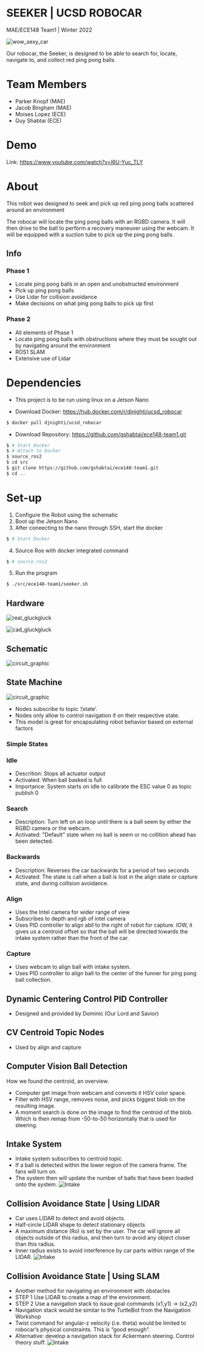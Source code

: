 # SEEKER | UCSD ROBOCAR
MAE/ECE148 Team1 | Winter 2022


![wow_sexy_car](https://user-images.githubusercontent.com/98067439/158714227-57dab3ee-9e0f-4304-a52e-a2eb704b6add.png)

Our robocar, the Seeker, is designed to be able to search for, locate, navigate to, and collect red ping pong balls.

# Team Members
- Parker Knopf (MAE)
- Jacob Bingham (MAE)
- Moises Lopez (ECE)
- Guy Shabtai (ECE)

# Demo

Link: https://www.youtube.com/watch?v=l6U-Yuc_TLY

# About

This robot was designed to seek and pick up red ping pong balls scattered around an environment

The robocar will locate the ping pong balls with an RGBD camera. It will then drive to the ball to perform a recovery maneuver using the webcam. It will be equipped with a suction tube to pick up the ping pong balls.


## Info

### Phase 1
- Locate ping pong balls in an open and unobstructed environment
- Pick up ping pong balls
- Use Lidar for collision avoidance
- Make decisions on what ping pong balls to pick up first

### Phase 2
- All elements of Phase 1
- Locate ping pong balls with obstructions where they must be sought out by navigating around the environment
- ROS1 SLAM
- Extensive use of Lidar

# Dependencies

- This project is to be run using linux on a Jetson Nano

- Download Docker: https://hub.docker.com/r/djnighti/ucsd_robocar
``` bash
$ docker pull djnighti/ucsd_robocar
```
- Download Repository: https://github.com/gshabtai/ece148-team1.git
``` bash
$ # Start Docker
$ # Attach to Docker
$ source_ros2 
$ cd src
$ git clone https://github.com/gshabtai/ece148-team1.git
$ cd ..
```
# Set-up

1. Configure the Robot using the schematic
2. Boot up the Jetson Nano
3. After coneecting to the nano through SSH, start the docker
``` bash
$ # Start Docker
```
4. Source Ros with docker integrated command
``` bash
$ # source_ros2
```
5. Run the program
``` bash
$ ./src/ece148-team1/seeker.sh
```
## Hardware
![real_gluckgluck](https://user-images.githubusercontent.com/98067439/158715863-e231685e-0ee1-43b5-b0bb-7514beddfc12.jpg)

![cad_gluckgluck](https://user-images.githubusercontent.com/98067439/158715137-68999706-a679-466f-b875-2632feceef19.jpg)


## Schematic
![circuit_graphic](https://user-images.githubusercontent.com/98067439/158715258-9f1a49e6-a83f-4117-8895-608e33e10c73.jpg)

## State Machine
![circuit_graphic](images/state_machine.jpg)
- Nodes subscribe to topic ‘/state’.
- Nodes only allow to control navigation if on their respective state.
- This model is great for encapsulating robot behavior based on external factors

### Simple States
### Idle
- Descrition: Stops all actuator output
- Activated: When ball basked is full
- Importance: System starts on idle to calibrate the ESC value 0 as topic publish 0

### Search
- Description: Turn left on an loop until there is a ball seem by either the RGBD camera or the webcam.
- Activated: "Default" state when no ball is seem or no collition ahead has been detected.

### Backwards
- Description: Reverses the car backwards for a period of two seconds
- Activated: The state is call when a ball is lost in the align state or capture state, and during collision avoidance.

### Align
- Uses the Intel camera for wider range of view
- Subscribes to depth and rgb of intel camera
- Uses PID controller to align abll to the right of robot for capture. IOW, it gives us a centroid offset so that the ball will be directed towards the intake system rather than the front of the car.

### Capture
- Uses webcam to align ball with intake system.
- Uses PID controller to align ball to the center of the funner for ping pong ball collection.

## Dynamic Centering Control PID Controller
- Designed and provided by Dominic (Our Lord and Savior)
## CV Centroid Topic Nodes
- Used by align and capture

## Computer Vision Ball Detection

How we found the centroid, an overview.

- Computer get image from webcam and converts it HSV color space.
- Filter with HSV range, removes noise, and picks biggest blob on the resulting image.
- A moment search is done on the image to find the centroid of the blob. Which is then remap from -50-to-50 horizontally that is used for steering.

## Intake System

- Intake system subscribes to centroid topic.
- If a ball is detected within the lower region of the camera frame. The fans will turn on.
- The system then will update the number of balls that have been loaded onto the system.
![Intake](images/intake.png)

## Collision Avoidance State | Using LIDAR
- Car uses LIDAR to detect and avoid objects.
- Half-circle LIDAR shape to detect stationary objects
- A maximum distance (Ro) is set by the user. The car will ignore all objects outside of this radius, and then turn to avoid any object closer than this radius.
- Inner radius exists to avoid interference by car parts within range of the LIDAR.
![Intake](images/collision.png)

## Collision Avoidance State | Using SLAM
  
- Another method for navigating an environment with obstacles
- STEP 1 Use LIDAR to create a map of the environment.
- STEP 2 Use a navigation stack to issue goal commands (x1,y1) -> (x2,y2)
- Navigation stack would be similar to the TurtleBot from the Navigation Workshop
- Twist command for angular-z velocity (i.e. theta) would be limited to robocar’s physical constraints. This is “good enough”.
- Alternative: develop a navigation stack for Ackermann steering. Control theory stuff.
![Intake](images/slam.png)